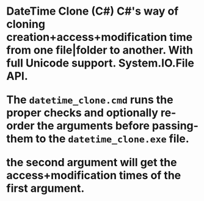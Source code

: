 <h1>DateTime Clone (C#)
C#'s way of cloning creation+access+modification time from one file|folder to another. With full Unicode support. System.IO.File API.

The <code>datetime_clone.cmd</code> runs the proper checks and optionally re-order the arguments before passing-them to the <code>datetime_clone.exe</code> file.

the second argument will get the access+modification times of the first argument.

